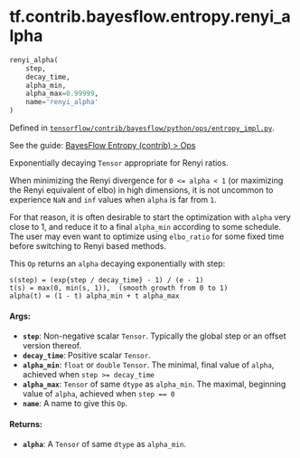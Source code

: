 <div itemscope itemtype="http://developers.google.com/ReferenceObject">
<meta itemprop="name" content="tf.contrib.bayesflow.entropy.renyi_alpha" />
</div>

# tf.contrib.bayesflow.entropy.renyi_alpha

``` python
renyi_alpha(
    step,
    decay_time,
    alpha_min,
    alpha_max=0.99999,
    name='renyi_alpha'
)
```



Defined in [`tensorflow/contrib/bayesflow/python/ops/entropy_impl.py`](https://www.tensorflow.org/code/tensorflow/contrib/bayesflow/python/ops/entropy_impl.py).

See the guide: [BayesFlow Entropy (contrib) > Ops](../../../../../../api_guides/python/contrib.bayesflow.entropy.md#Ops)

Exponentially decaying `Tensor` appropriate for Renyi ratios.

When minimizing the Renyi divergence for `0 <= alpha < 1` (or maximizing the
Renyi equivalent of elbo) in high dimensions, it is not uncommon to experience
`NaN` and `inf` values when `alpha` is far from `1`.

For that reason, it is often desirable to start the optimization with `alpha`
very close to 1, and reduce it to a final `alpha_min` according to some
schedule.  The user may even want to optimize using `elbo_ratio` for
some fixed time before switching to Renyi based methods.

This `Op` returns an `alpha` decaying exponentially with step:

```
s(step) = (exp{step / decay_time} - 1) / (e - 1)
t(s) = max(0, min(s, 1)),  (smooth growth from 0 to 1)
alpha(t) = (1 - t) alpha_min + t alpha_max
```

#### Args:

* <b>`step`</b>:  Non-negative scalar `Tensor`.  Typically the global step or an
    offset version thereof.
* <b>`decay_time`</b>:  Positive scalar `Tensor`.
* <b>`alpha_min`</b>:  `float` or `double` `Tensor`.
    The minimal, final value of `alpha`, achieved when `step >= decay_time`
* <b>`alpha_max`</b>:  `Tensor` of same `dtype` as `alpha_min`.
    The maximal, beginning value of `alpha`, achieved when `step == 0`
* <b>`name`</b>:  A name to give this `Op`.


#### Returns:

* <b>`alpha`</b>:  A `Tensor` of same `dtype` as `alpha_min`.